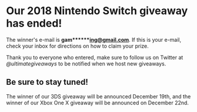 # Our 2018 Nintendo Switch giveaway has ended!

The winner's e-mail is **gam\*\*\*\*\*\*ing@gmail.com**. If this is your e-mail, check your inbox for directions on how to claim your prize.

Thank you to everyone who entered, make sure to follow us on Twitter at _@ultimategiveaways_ to be notified when we host new giveaways.

## Be sure to stay tuned!

The winner of our 3DS giveaway will be announced December 19th, and the winner of our Xbox One X giveaway will be announced on December 22nd.
